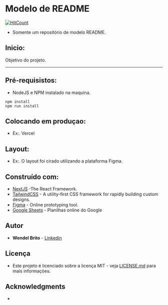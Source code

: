 # Modelo de README

[![HitCount](http://hits.dwyl.com/wendelbrito/wendelbrito/Modelo-README.svg)](http://hits.dwyl.com/wendelbrito/wendelbrito/Modelo-README)

- Somente um repositório de modelo README.

## Inicio:
Objetivo do projeto.

---

## Pré-requisistos:
- NodeJS e NPM instalado na maquina. 

```
npm install
npm run install
```

## Colocando em produçao:
- Ex:. Vercel

## Layout: 
- Ex:. O layout foi cirado utilizando a plataforma Figma. 

## Construído com:
- [NextJS](https://nextjs.org/) -The React Framework.
- [TailwindCSS](https://tailwindcss.com/) - A utility-first CSS framework for rapidly building custom designs.
- [Figma](https://www.figma.com/) - Online prototyping tool.
- [Google Sheets](https://docs.google.com/spreadsheets/u/0/) - Planilhas online do Google

## Autor
- **Wendel Brito** - [Linkedin](https://www.linkedin.com/in/wendel-brito-4b6462176/)

## Licença
- Este projeto é licenciado sobre a licença MIT - veja [LICENSE.md](LICENSE.md) para mais informações.

## Acknowledgments

- 
